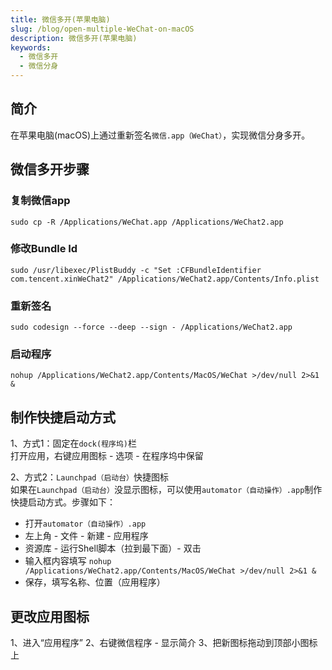 ```yaml
---
title: 微信多开(苹果电脑)
slug: /blog/open-multiple-WeChat-on-macOS
description: 微信多开(苹果电脑)
keywords:
  - 微信多开
  - 微信分身
---
```


## 简介

在苹果电脑(macOS)上通过重新签名`微信.app（WeChat）`，实现微信分身多开。

## 微信多开步骤

### 复制微信app

```shell title="终端执行脚本"
sudo cp -R /Applications/WeChat.app /Applications/WeChat2.app
```

### 修改Bundle Id

```shell title="终端执行脚本"
sudo /usr/libexec/PlistBuddy -c "Set :CFBundleIdentifier com.tencent.xinWeChat2" /Applications/WeChat2.app/Contents/Info.plist
```

### 重新签名

```shell title="终端执行脚本"
sudo codesign --force --deep --sign - /Applications/WeChat2.app
```

### 启动程序

```shell title="终端执行脚本"
nohup /Applications/WeChat2.app/Contents/MacOS/WeChat >/dev/null 2>&1 & 
```

## 制作快捷启动方式

1、方式1：固定在`dock(程序坞)`栏  
打开应用，右键应用图标 - 选项 - 在程序坞中保留

2、方式2：`Launchpad（启动台）`快捷图标  
如果在`Launchpad（启动台）`没显示图标，可以使用`automator（自动操作）.app`制作快捷启动方式。步骤如下：
- 打开`automator（自动操作）.app`
- 左上角 - 文件 - 新建 - 应用程序
- 资源库 - 运行Shell脚本（拉到最下面）- 双击
- 输入框内容填写
```nohup /Applications/WeChat2.app/Contents/MacOS/WeChat >/dev/null 2>&1 & ```
- 保存，填写名称、位置（应用程序）

## 更改应用图标

1、进入“应用程序”
2、右键微信程序 - 显示简介
3、把新图标拖动到顶部小图标上